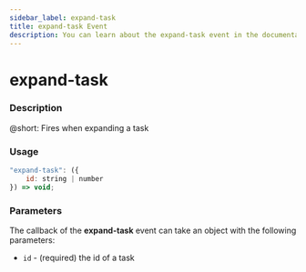 ```yaml
---
sidebar_label: expand-task
title: expand-task Event
description: You can learn about the expand-task event in the documentation of the DHTMLX JavaScript To Do List library. Browse developer guides and API reference, try out code examples and live demos, and download a free 30-day evaluation version of DHTMLX To Do List.
---
```


# expand-task

### Description

@short: Fires when expanding a task

### Usage

~~~js
"expand-task": ({
    id: string | number
}) => void;
~~~

### Parameters

The callback of the **expand-task** event can take an object with the following parameters:

- `id` - (required) the id of a task
 